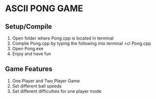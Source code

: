 # ASCII PONG GAME
## Setup/Compile
1. Open folder where Pong.cpp is located in terminal
1. Complie Pong.cpp by typing the following into terminal >cl Pong.cpp
1. Open Pong.exe
1. Enjoy and have fun

## Game Features
1. One Player and Two Player Game
1. Set different ball speeds
1. Set different difficulties for one player mode